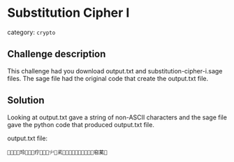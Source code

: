 # Substitution Cipher I
category: `crypto`

## Challenge description
This challenge had you download output.txt and substitution-cipher-i.sage files. The sage file had the original code that create
the output.txt file.

## Solution
Looking at output.txt gave a string of non-ASCII characters and the sage file gave the python code that produced output.txt file.

output.txt file:
```
𖿫𖝓玲𰆽𪃵𢙿疗𫢋𥆛🴃䶹𬑽蒵𜭱𫢋𪃵蒵🴃𜭱𩕑疗𪲳𜭱窇蒵𱫳
```
